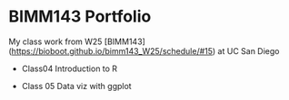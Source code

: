 # BIMM143 Portfolio 

My class work from W25 [BIMM143] (https://bioboot.github.io/bimm143_W25/schedule/#15) at UC San Diego

- Class04 Introduction to R

- Class 05 Data viz with ggplot
